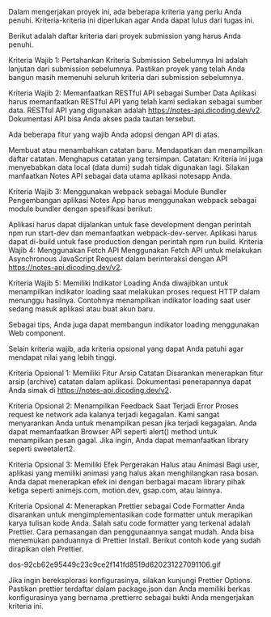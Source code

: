Dalam mengerjakan proyek ini, ada beberapa kriteria yang perlu Anda penuhi. Kriteria-kriteria ini diperlukan agar Anda dapat lulus dari tugas ini.

Berikut adalah daftar kriteria dari proyek submission yang harus Anda penuhi.

Kriteria Wajib 1: Pertahankan Kriteria Submission Sebelumnya
Ini adalah lanjutan dari submission sebelumnya. Pastikan proyek yang telah Anda bangun masih memenuhi seluruh kriteria dari submission sebelumnya.

Kriteria Wajib 2: Memanfaatkan RESTful API sebagai Sumber Data
Aplikasi harus memanfaatkan RESTful API yang telah kami sediakan sebagai sumber data. RESTful API yang digunakan adalah https://notes-api.dicoding.dev/v2. Dokumentasi API bisa Anda akses pada tautan tersebut.

Ada beberapa fitur yang wajib Anda adopsi dengan API di atas.

Membuat atau menambahkan catatan baru.
Mendapatkan dan menampilkan daftar catatan.
Menghapus catatan yang tersimpan.
Catatan:
Kriteria ini juga menyebabkan data local (data dumi) sudah tidak digunakan lagi. Silakan manfaatkan Notes API sebagai data utama aplikasi notesapp Anda.



Kriteria Wajib 3: Menggunakan webpack sebagai Module Bundler
Pengembangan aplikasi Notes App harus menggunakan webpack sebagai module bundler dengan spesifikasi berikut:

Aplikasi harus dapat dijalankan untuk fase development dengan perintah npm run start-dev dan memanfaatkan webpack-dev-server.
Aplikasi harus dapat di-build untuk fase production dengan perintah npm run build.
Kriteria Wajib 4: Menggunakan Fetch API
Menggunakan Fetch API untuk melakukan Asynchronous JavaScript Request dalam berinteraksi dengan API https://notes-api.dicoding.dev/v2.

Kriteria Wajib 5: Memiliki Indikator Loading
Anda diwajibkan untuk menampilkan indikator loading saat melakukan proses request HTTP dalam menunggu hasilnya. Contohnya menampilkan indikator loading saat user sedang masuk aplikasi atau buat akun baru.

Sebagai tips, Anda juga dapat membangun indikator loading menggunakan Web component.

Selain kriteria wajib, ada kriteria opsional yang dapat Anda patuhi agar mendapat nilai yang lebih tinggi.

Kriteria Opsional 1: Memiliki Fitur Arsip Catatan
Disarankan menerapkan fitur arsip (archive) catatan dalam aplikasi. Dokumentasi penerapannya dapat Anda simak di https://notes-api.dicoding.dev/v2.

Kriteria Opsional 2: Menampilkan Feedback Saat Terjadi Error
Proses request ke network ada kalanya terjadi kegagalan. Kami sangat menyarankan Anda untuk menampilkan pesan jika terjadi kegagalan. Anda dapat memanfaatkan Browser API seperti alert() method untuk menampilkan pesan gagal. Jika ingin, Anda dapat memanfaatkan library seperti sweetalert2.

Kriteria Opsional 3: Memiliki Efek Pergerakan Halus atau Animasi
Bagi user, aplikasi yang memiliki animasi yang halus akan menghilangkan rasa bosan. Anda dapat menerapkan efek ini dengan berbagai macam library pihak ketiga seperti animejs.com, motion.dev, gsap.com, atau lainnya.

Kriteria Opsional 4: Menerapkan Prettier sebagai Code Formatter
Anda disarankan untuk mengimplementasikan code formatter untuk merapikan karya tulisan kode Anda. Salah satu code formatter yang terkenal adalah Prettier. Cara pemasangan dan penggunaannya sangat mudah. Anda bisa menemukan panduannya di Prettier Install. Berikut contoh kode yang sudah dirapikan oleh Prettier.

dos-92cb62e95449c23c9ce2f141fd8519d620231227091106.gif

Jika ingin bereksplorasi konfigurasinya, silakan kunjungi Prettier Options. Pastikan prettier terdaftar dalam package.json dan Anda memiliki berkas konfigurasinya yang bernama .prettierrc sebagai bukti Anda mengerjakan kriteria ini.

